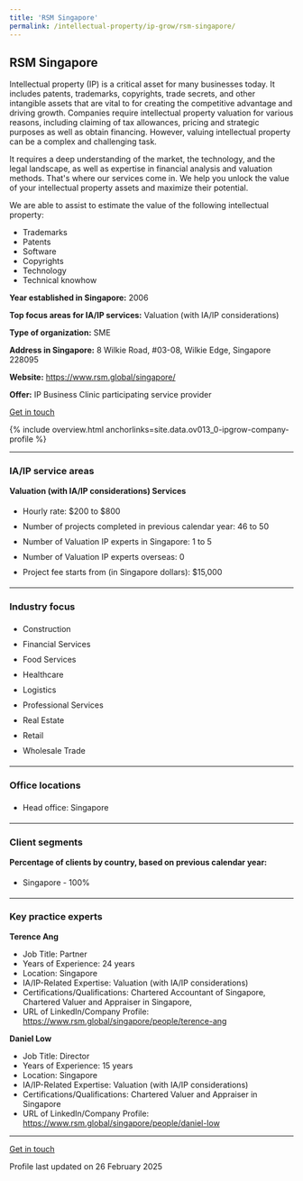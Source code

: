 ```yaml
---
title: 'RSM Singapore'
permalink: /intellectual-property/ip-grow/rsm-singapore/
---
```


## RSM Singapore

Intellectual property (IP) is a critical asset for many businesses today. It includes patents, trademarks, copyrights, trade secrets, and other intangible assets that are vital to for creating the competitive advantage and driving growth. Companies require intellectual property valuation for various reasons, including claiming of tax allowances, pricing and strategic purposes as well as obtain financing. However, valuing intellectual property can be a complex and challenging task.

It requires a deep understanding of the market, the technology, and the legal landscape, as well as expertise in financial analysis and valuation methods. That's where our services come in. We help you unlock the value of your intellectual property assets and maximize their potential.

We are able to assist to estimate the value of the following intellectual property:
-	Trademarks
-	Patents
-	Software
-	Copyrights
-	Technology
-	Technical knowhow

<b>Year established in Singapore:</b> 2006

<b>Top focus areas for IA/IP services:</b> Valuation (with IA/IP considerations)

<b>Type of organization:</b> SME

<b>Address in Singapore:</b> 8 Wilkie Road, #03-08, Wilkie Edge, Singapore 228095

<b>Website:</b> <a href='https://www.rsm.global/singapore/'>https://www.rsm.global/singapore/</a>

<b>Offer:</b> IP Business Clinic participating service provider

<a class='btn' href='https://form.gov.sg/67d7d576d1d11769526ec01a' target='_blank' rel='noopener'>Get in touch</a>

{% include overview.html anchorlinks=site.data.ov013_0-ipgrow-company-profile %}

---
<a name='ip-related-service-areas'></a>
### IA/IP service areas

**Valuation (with IA/IP considerations) Services**

<ul>
<li style='line-height: 27px; margin: 0px 0px !important'>Hourly rate:  $200 to $800</li>
<li style='line-height: 27px; margin: 0px 0px !important'>Number of projects completed in previous calendar year: 46 to 50</li>
<li style='line-height: 27px; margin: 0px 0px !important'>Number of Valuation IP experts in Singapore: 1 to 5</li>
<li style='line-height: 27px; margin: 0px 0px !important'>Number of Valuation IP experts overseas: 0</li>
<li style='line-height: 27px; margin: 0px 0px !important'>Project fee starts from (in Singapore dollars):  $15,000</li>
</ul>

---
<a name='industry-focus'></a>
### Industry focus

<ul><li style='line-height: 27px; margin: 0px 0px !important'> Construction</li><li style='line-height: 27px; margin: 0px 0px !important'>Financial Services</li><li style='line-height: 27px; margin: 0px 0px !important'>Food Services</li><li style='line-height: 27px; margin: 0px 0px !important'>Healthcare</li><li style='line-height: 27px; margin: 0px 0px !important'>Logistics</li><li style='line-height: 27px; margin: 0px 0px !important'>Professional Services</li><li style='line-height: 27px; margin: 0px 0px !important'>Real Estate</li><li style='line-height: 27px; margin: 0px 0px !important'>Retail</li><li style='line-height: 27px; margin: 0px 0px !important'>Wholesale Trade</li></ul>

---
<a name='office-locations'></a>
### Office locations

<ul><li style='line-height: 27px; margin: 0px 0px !important'> Head office: Singapore</li></ul>

---
<a name='client-segments'></a>
### Client segments

**Percentage of clients by country, based on previous calendar year:**

<ul><li style='line-height: 27px; margin: 0px 0px !important'> Singapore - 100%</li></ul>

---
<a name='key-practice-experts'></a>
### Key practice experts

**Terence Ang**

- Job Title: Partner
- Years of Experience: 24 years
- Location: Singapore
- IA/IP-Related Expertise: Valuation (with IA/IP considerations)
- Certifications/Qualifications: Chartered Accountant of Singapore, Chartered Valuer and Appraiser in Singapore, 
- URL of LinkedIn/Company Profile: <a href="https://www.rsm.global/singapore/people/terence-ang" target="_blank" rel="noopener">https://www.rsm.global/singapore/people/terence-ang</a>

**Daniel Low**

- Job Title: Director
- Years of Experience: 15 years
- Location: Singapore
- IA/IP-Related Expertise: Valuation (with IA/IP considerations)
- Certifications/Qualifications: Chartered Valuer and Appraiser in Singapore
- URL of LinkedIn/Company Profile: <a href="https://www.rsm.global/singapore/people/daniel-low" target="_blank" rel="noopener">https://www.rsm.global/singapore/people/daniel-low</a>

---
<p>
<a class='btn' href='https://form.gov.sg/67d7d576d1d11769526ec01a' target='_blank' rel='noopener'>Get in touch</a>
</p>
Profile last updated on 26 February 2025
